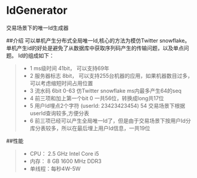 # IdGenerator
交易场景下的唯一Id生成器

##介绍
可以单机产生分布式全局唯一Id,核心的方法为模仿Twitter snowflake。单机产生id的好处是避免了从数据库中获取序列码产生的传输问题，以及单点问题。
Id的组成如下：
 >* 1 ms级时间 41bit， 可以支持69年 
 >* 2 服务器标志 8bit， 可以支持255台机器的应用，如果机器数目过多，可以考虑缩短时间占用位置
 >* 3 流水码 6bit 0-63 仿Twitter snowflake ms内最多产生64的seq
 >* 4 前三项和加上第一个bit 0 一共56位，转换成long共17位
 >* 5 用户Id埋点2个字符 (userId: 23423423454) 54 交易场景下根据userId查询较多,方便分表
 >* 6 前三项已经可以产生全局唯一Id了，但是由于交易场景下按用户Id分库分表较多，所以在最后埋上用户Id信息，一共19位

##性能
>* CPU： 2.5 GHz Intel Core i5
>* 内存： 8 GB 1600 MHz DDR3
>* 单线程：每秒4W-5W
